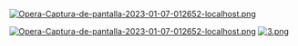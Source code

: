 [![Opera-Captura-de-pantalla-2023-01-07-012652-localhost.png](https://i.postimg.cc/1X2rYnVK/Opera-Captura-de-pantalla-2023-01-07-012652-localhost.png)](https://postimg.cc/hQ8mXGrJ)

[![Opera-Captura-de-pantalla-2023-01-07-012652-localhost.png](https://i.postimg.cc/1X2rYnVK/Opera-Captura-de-pantalla-2023-01-07-012652-localhost.png)](https://postimg.cc/hQ8mXGrJ)
[![3.png](https://i.postimg.cc/nhjLqdJ5/3.png)](https://postimg.cc/21YmD73F)
